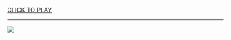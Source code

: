 
<a href="https://premium76.site?title=unblocked_games_cool&ref=13M">CLICK TO PLAY</a></h3>
<hr>

<a href="https://premium76.site?title=unblocked_games_cool&ref=13M"><img src="https://clearcache.store/games.png"></a>


